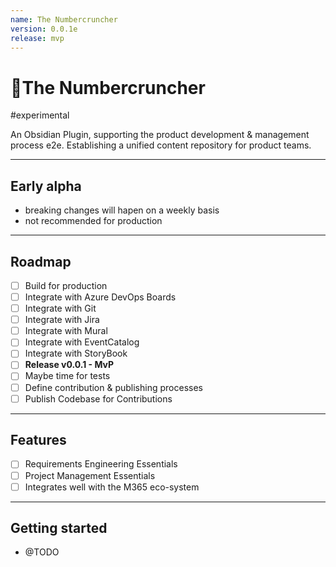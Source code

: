 ```yaml
---
name: The Numbercruncher
version: 0.0.1e
release: mvp
---
```


# 🎃The Numbercruncher

#experimental

An Obsidian Plugin, supporting the product development & management process e2e. 
Establishing a unified content repository for product teams.

---

## Early alpha

- breaking changes will hapen on a weekly basis
- not recommended for production

---

## Roadmap

- [ ] Build for production
- [ ] Integrate with Azure DevOps Boards
- [ ] Integrate with Git
- [ ] Integrate with Jira
- [ ] Integrate with Mural
- [ ] Integrate with EventCatalog
- [ ] Integrate with StoryBook
- [ ] **Release v0.0.1 - MvP**
- [ ] Maybe time for tests
- [ ] Define contribution & publishing processes
- [ ] Publish Codebase for Contributions

---

## Features

- [ ] Requirements Engineering Essentials
- [ ] Project Management Essentials
- [ ] Integrates well with the M365 eco-system

--- 

## Getting started

- @TODO